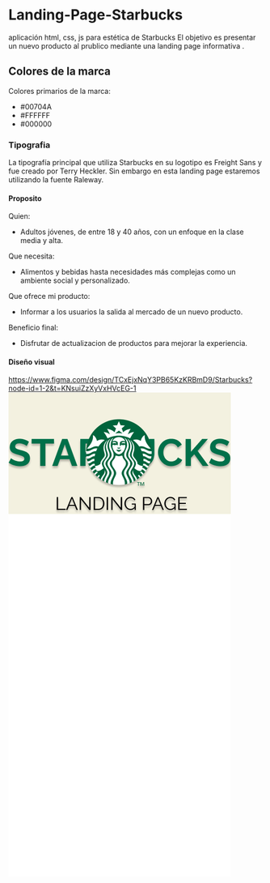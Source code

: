 # Landing-Page-Starbucks
aplicación html, css, js para estética de Starbucks
El objetivo es presentar un nuevo producto al prublico mediante una landing page informativa .
## Colores de la marca
Colores primarios de la marca:
- #00704A
- #FFFFFF
- #000000
### Tipografia
La tipografía principal que utiliza Starbucks en su logotipo es Freight Sans y fue creado por Terry Heckler. Sin embargo en esta landing page estaremos utilizando la fuente Raleway.
#### Proposito
Quien: 

- Adultos jóvenes, de entre 18 y 40 años, con un enfoque en la clase media y alta.

Que necesita:

- Alimentos y bebidas hasta necesidades más complejas como un ambiente social y personalizado.

Que ofrece mi producto:

- Informar a los usuarios la salida al mercado de un nuevo producto.

Beneficio final:

- Disfrutar de actualizacion de productos para mejorar la experiencia.
#### Diseño visual
https://www.figma.com/design/TCxEjxNqY3PB65KzKRBmD9/Starbucks?node-id=1-2&t=KNsuiZzXyVxHVcEG-1
![Diseño visual landing page](vista-previa.png)

